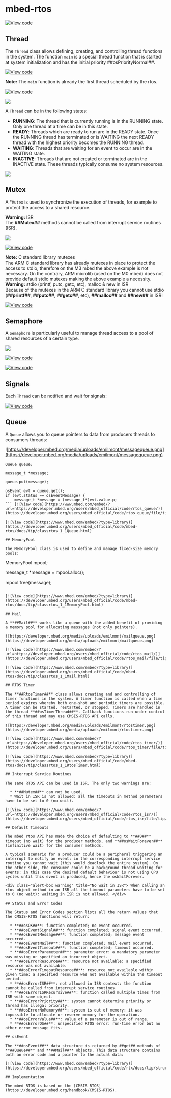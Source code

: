 # mbed-rtos

[![View code](https://www.mbed.com/embed/?type=library)](https://developer.mbed.org/users/mbed_official/code/mbed-rtos/latest) 

## Thread

The ``Thread`` class allows defining, creating, and controlling thread functions in the system. The function ``main`` is a special thread function that is started at system initialization and has the initial priority ##osPriorityNormal##.

[![View code](https://www.mbed.com/embed/?url=https://developer.mbed.org/users/mbed_official/code/rtos_basic/)](https://developer.mbed.org/users/mbed_official/code/rtos_basic/file/tip/main.cpp) 

<span class="notes">**Note:** The ``main`` function is already the first thread scheduled by the rtos. </span> 

[![View code](https://www.mbed.com/embed/?type=library)](https://developer.mbed.org/users/mbed_official/code/mbed-rtos/docs/tip/classrtos_1_1Thread.html) 

<span class="images">![](../Images/thread_priority.png)</span>


A ``Thread`` can be in the following states:

* **RUNNING**: The thread that is currently running is in the RUNNING state. Only one thread at a time can be in this state.
* **READY**: Threads which are ready to run are in the READY state. Once the RUNNING thread has terminated or is WAITING the next READY thread with the highest priority becomes the RUNNING thread.
* **WAITING**: Threads that are waiting for an event to occur are in the WAITING state.
* **INACTIVE**: Threads that are not created or terminated are in the INACTIVE state. These threads typically consume no system resources.

<span class="images">![](../Images/thread_status.png)</span>

## Mutex

A *``Mutex`` is used to synchronize the execution of threads, for example to protect the access to a shared resource.

<span class="warnings"> **Warning:** ISR
</br>The **##Mutex##** methods cannot be called from interrupt service routines (ISR). </span>

<span class="images">![](../Images/Mutex.png)</span>

[![View code](https://www.mbed.com/embed/?url=https://developer.mbed.org/users/mbed_official/code/rtos_mutex/)](https://developer.mbed.org/users/mbed_official/code/rtos_mutex/file/tip/main.cpp) 

<span class="notes">**Note:** C standard library mutexes
</br>The ARM C standard library has already mutexes in place to protect the access to stdio, therefore on the M3 mbed the above example is not necessary. On the contrary, ARM microlib (used on the M0 mbed) does not provide default stdio mutexes making the above example a necessity. </span> 
<span class="warnings">**Warning:** stdio (printf, putc, getc, etc), malloc &amp; new in ISR
</br>Because of the mutexes in the ARM C standard library you cannot use stdio (**##printf##**, **##putc##**, **##getc##**, etc), **##malloc##** and **##new##** in ISR! </span> 

[![View code](https://www.mbed.com/embed/?type=library)](https://developer.mbed.org/users/mbed_official/code/mbed-rtos/docs/tip/classrtos_1_1Mutex.html) 

## Semaphore

A ``Semaphore`` is particularly useful to manage thread access to a pool of shared resources of a certain type.

<span class="images">![](../Images/Semaphore.jpeg)</span>

[![View code](https://www.mbed.com/embed/?url=https://developer.mbed.org/users/mbed_official/code/rtos_semaphore/)](https://developer.mbed.org/users/mbed_official/code/rtos_semaphore/file/tip/main.cpp) 

[![View code](https://www.mbed.com/embed/?type=library)](https://developer.mbed.org/users/mbed_official/code/mbed-rtos/docs/tip/classrtos_1_1Semaphore.html) 

## Signals

Each ``Thread`` can be notified and wait for signals: 

[![View code](https://www.mbed.com/embed/?url=https://developer.mbed.org/users/mbed_official/code/rtos_signals/)](https://developer.mbed.org/users/mbed_official/code/rtos_signals/file/tip/main.cpp) 

## Queue

A ``Queue`` allows you to queue pointers to data from producers threads to consumers threads:

![https://developer.mbed.org/media/uploads/emilmont/messagequeue.png](https://developer.mbed.org/media/uploads/emilmont/messagequeue.png)

```
Queue queue;

message_t *message;

queue.put(message);

osEvent evt = queue.get();
if (evt.status == osEventMessage) {
    message_t *message = (message_t*)evt.value.p;
``` [![View code](https://www.mbed.com/embed/?url=https://developer.mbed.org/users/mbed_official/code/rtos_queue/)](https://developer.mbed.org/users/mbed_official/code/rtos_queue/file/tip/main.cpp) 

[![View code](https://www.mbed.com/embed/?type=library)](https://developer.mbed.org/users/mbed_official/code/mbed-rtos/docs/tip/classrtos_1_1Queue.html) 

## MemoryPool

The MemoryPool class is used to define and manage fixed-size memory pools:

```
MemoryPool mpool;

message_t *message = mpool.alloc();

mpool.free(message);
``` [![View code](https://www.mbed.com/embed/?url=https://developer.mbed.org/users/mbed_official/code/rtos_queue/)](https://developer.mbed.org/users/mbed_official/code/rtos_queue/file/tip/main.cpp) 

[![View code](https://www.mbed.com/embed/?type=library)](https://developer.mbed.org/users/mbed_official/code/mbed-rtos/docs/tip/classrtos_1_1MemoryPool.html) 

## Mail

A **##Mail##** works like a queue with the added benefit of providing a memory pool for allocating messages (not only pointers).

![https://developer.mbed.org/media/uploads/emilmont/mailqueue.png](https://developer.mbed.org/media/uploads/emilmont/mailqueue.png)

[![View code](https://www.mbed.com/embed/?url=https://developer.mbed.org/users/mbed_official/code/rtos_mail/)](https://developer.mbed.org/users/mbed_official/code/rtos_mail/file/tip/main.cpp) 

[![View code](https://www.mbed.com/embed/?type=library)](https://developer.mbed.org/users/mbed_official/code/mbed-rtos/docs/tip/classrtos_1_1Mail.html) 

## RTOS Timer

The **##RtosTimer##** class allows creating and and controlling of timer functions in the system. A timer function is called when a time period expires whereby both one-shot and periodic timers are possible. A timer can be started, restarted, or stopped. Timers are handled in the thread **##osTimerThread##**. Callback functions run under control of this thread and may use CMSIS-RTOS API calls.

![https://developer.mbed.org/media/uploads/emilmont/rtostimer.png](https://developer.mbed.org/media/uploads/emilmont/rtostimer.png)

[![View code](https://www.mbed.com/embed/?url=https://developer.mbed.org/users/mbed_official/code/rtos_timer/)](https://developer.mbed.org/users/mbed_official/code/rtos_timer/file/tip/main.cpp) 

[![View code](https://www.mbed.com/embed/?type=library)](https://developer.mbed.org/users/mbed_official/code/mbed-rtos/docs/tip/classrtos_1_1RtosTimer.html) 

## Interrupt Service Routines

The same RTOS API can be used in ISR. The only two warnings are:

  * **##Mutex##** can not be used.
  * Wait in ISR is not allowed: all the timeouts in method parameters have to be set to 0 (no wait).

[![View code](https://www.mbed.com/embed/?url=https://developer.mbed.org/users/mbed_official/code/rtos_isr/)](https://developer.mbed.org/users/mbed_official/code/rtos_isr/file/tip/main.cpp) 

## Default Timeouts

The mbed rtos API has made the choice of defaulting to **##0##** timeout (no wait) for the producer methods, and **##osWaitForever##** (infinitive wait) for the consumer methods.

A typical scenario for a producer could be a peripheral triggering an interrupt to notify an event: in the corresponding interrupt service routine you cannot wait (this would deadlock the entire system). On the other side, the consumer could be a background thread waiting for events: in this case the desired default behaviour is not using CPU cycles until this event is produced, hence the osWaitForever.

<div class="alert-box warning" title="No wait in ISR"> When calling an rtos object method in an ISR all the timeout parameters have to be set to 0 (no wait): waiting in ISR is not allowed. </div>

## Status and Error Codes

The Status and Error Codes section lists all the return values that the CMSIS-RTOS functions will return:

  * **##osOK##**: function completed; no event occurred.
  * **##osEventSignal##**: function completed; signal event occurred.
  * **##osEventMessage##**: function completed; message event occurred.
  * **##osEventMail##**: function completed; mail event occurred.
  * **##osEventTimeout##**: function completed; timeout occurred.
  * **##osErrorParameter##**: parameter error: a mandatory parameter was missing or specified an incorrect object.
  * **##osErrorResource##**: resource not available: a specified resource was not available.
  * **##osErrorTimeoutResource##**: resource not available within given time: a specified resource was not available within the timeout period.
  * **##osErrorISR##**: not allowed in ISR context: the function cannot be called from interrupt service routines.
  * **##osErrorISRRecursive##**: function called multiple times from ISR with same object.
  * **##osErrorPriority##**: system cannot determine priority or thread has illegal priority.
  * **##osErrorNoMemory##**: system is out of memory: it was impossible to allocate or reserve memory for the operation.
  * **##osErrorValue##**: value of a parameter is out of range.
  * **##osErrorOS##**: unspecified RTOS error: run-time error but no other error message fits.

## osEvent

The **##osEvent##** data structure is returned by ##get## methods of **##Queue##** and **##Mail##** objects. This data structure contains both an error code and a pointer to the actual data:

[![View code](https://www.mbed.com/embed/?type=library)](https://developer.mbed.org/users/mbed_official/code/rtx/docs/tip/structosEvent.html) 

## Implementation

The mbed RTOS is based on the [CMSIS RTOS](https://developer.mbed.org/handbook/CMSIS-RTOS).
